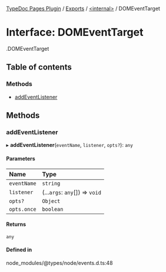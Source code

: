 [TypeDoc Pages Plugin](../README.md) / [Exports](../modules.md) / [<internal\>](../modules/internal_.md) / DOMEventTarget

# Interface: DOMEventTarget

[<internal>](../modules/internal_.md).DOMEventTarget

## Table of contents

### Methods

- [addEventListener](internal_.DOMEventTarget.md#addeventlistener)

## Methods

### addEventListener

▸ **addEventListener**(`eventName`, `listener`, `opts?`): `any`

#### Parameters

| Name | Type |
| :------ | :------ |
| `eventName` | `string` |
| `listener` | (...`args`: `any`[]) => `void` |
| `opts?` | `Object` |
| `opts.once` | `boolean` |

#### Returns

`any`

#### Defined in

node_modules/@types/node/events.d.ts:48
